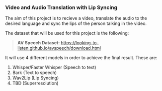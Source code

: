### Video and Audio Translation with Lip Syncing

The aim of this project is to recieve a video, translate the audio to the desired language and sync the lips of the person talking in the video.

The dataset that will be used for this project is the following:
>**AV Speech Dataset:**
https://looking-to-listen.github.io/avspeech/download.html 


It will use 4 different models in order to achieve the final result. These are:
1. Whisper/Faster Whisper (Speech to text)
2. Bark (Text to speech)
3. Wav2Lip (Lip Syncing)
4. TBD (Superresolution)

